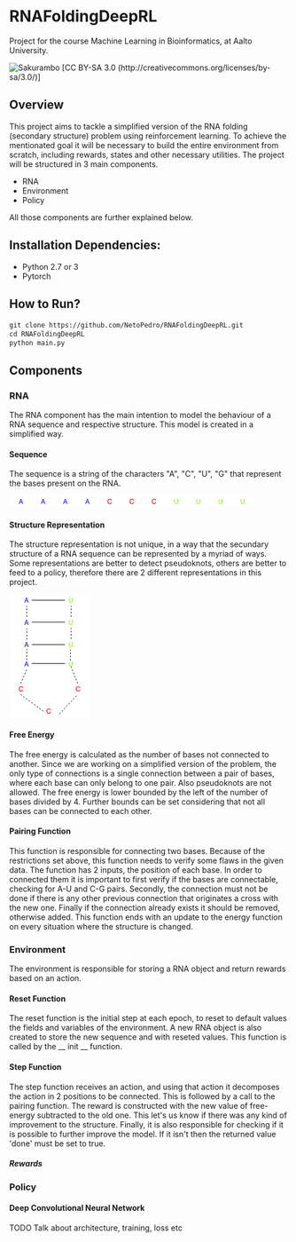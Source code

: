 # RNAFoldingDeepRL

Project for the course Machine Learning in Bioinformatics, at Aalto University.

  ![Sakurambo [CC BY-SA 3.0 (http://creativecommons.org/licenses/by-sa/3.0/)]](https://upload.wikimedia.org/wikipedia/commons/3/3f/Stem-loop.svg)


## Overview

This project aims to tackle a simplified version of the RNA folding (secondary structure) problem using reinforcement learning. To achieve the mentionated goal it will be necessary to build the entire environment from scratch, including rewards, states and other necessary utilities. The project will be structured in 3 main components. 

* RNA
* Environment 
* Policy

All those components are further explained below. 

## Installation Dependencies:
* Python 2.7 or 3
* Pytorch

## How to Run?
```
git clone https://github.com/NetoPedro/RNAFoldingDeepRL.git
cd RNAFoldingDeepRL
python main.py
```

## Components

### RNA 

The RNA component has the main intention to model the behaviour of a RNA sequence and respective structure. This model is created in a simplified way.

 
#### Sequence

  The sequence is a string of the characters "A", "C", "U", "G" that represent the bases present on the RNA. 
  
  ![Sequence Example](https://raw.githubusercontent.com/NetoPedro/RNAFoldingDeepRL/master/RNASequence.png)

#### Structure Representation 
  
  The structure representation is not unique, in a way that the secundary structure of a RNA sequence can be represented by a myriad of ways. Some representations are better to detect pseudoknots, others are better to feed to a policy, therefore there are 2 different representations in this project. 
  
  ![Structure Example](https://raw.githubusercontent.com/NetoPedro/RNAFoldingDeepRL/master/RNAStructure.png)
  
#### Free Energy
  
  The free energy is calculated as the number of bases not connected to another. Since we are working on a simplified version of the problem, the only type of connections is a single connection between a pair of bases, where each base can only belong to one pair. Also pseudoknots are not allowed. 
  The free energy is lower bounded by the left of the number of bases divided by 4. Further bounds can be set considering that not all bases can be connected to each other. 
  
#### Pairing Function 
 
 This function is responsible for connecting two bases. Because of the restrictions set above, this function needs to verify some flaws in the given data. The function has 2 inputs, the position of each base. In order to connected them it is important to first verify if the bases are connectable, checking for A-U and C-G pairs. Secondly, the connection must not be done if there is any other previous connection that originates a cross with the new one. Finally if the connection already exists it should be removed, otherwise added. 
  This function ends with an update to the energy function on every situation where the structure is changed. 

### Environment

The environment is responsible for storing a RNA object and return rewards based on an action.

#### Reset Function
 
 The reset function is the initial step at each epoch, to reset to default values the fields and variables of the environment. A new RNA object is also created to store the new sequence and with reseted values. This function is called by the __ init __ function.
 
#### Step Function

 The step function receives an action, and using that action it decomposes the action in 2 positions to be connected. This is followed by a call to the pairing function. The reward is constructed with the new value of free-energy subtracted to the old one. This let's us know if there was any kind of improvement to the structure. Finally, it is also responsible for checking if it is possible to further improve the model. If it isn't then the returned value 'done' must be set to true. 
  
##### Rewards
  



### Policy

#### Deep Convolutional Neural Network
 TODO Talk about architecture, training, loss etc 
